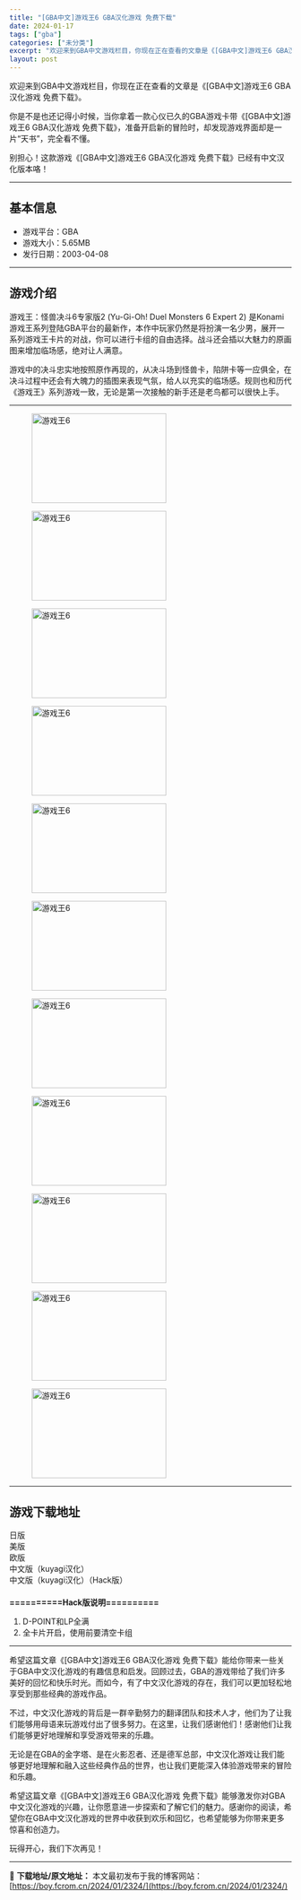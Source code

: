 ```yaml
---
title: "[GBA中文]游戏王6 GBA汉化游戏 免费下载"
date: 2024-01-17
tags: ["gba"]
categories: ["未分类"]
excerpt: "欢迎来到GBA中文游戏栏目，你现在正在查看的文章是《[GBA中文]游戏王6 GBA汉化游戏 免费下载》。 你是不是也还记得小时候，当你拿着一款心仪已久的GBA游戏卡带《[GBA中文]游戏王6 GBA汉化游戏 免费下载》，准备开启新的冒险时，却发现游戏界面却是一片“天书”，完全看不懂。 别担心！这款游&hellip;"
layout: post
---
```


欢迎来到GBA中文游戏栏目，你现在正在查看的文章是《[GBA中文]游戏王6 GBA汉化游戏 免费下载》。

你是不是也还记得小时候，当你拿着一款心仪已久的GBA游戏卡带《[GBA中文]游戏王6 GBA汉化游戏 免费下载》，准备开启新的冒险时，却发现游戏界面却是一片“天书”，完全看不懂。

别担心！这款游戏《[GBA中文]游戏王6 GBA汉化游戏 免费下载》已经有中文汉化版本咯！

<hr />

<h2>基本信息</h2>
<ul>
 	<li>游戏平台：GBA</li>
 	<li>游戏大小：5.65MB</li>
 	<li>发行日期：2003-04-08</li>
</ul>

<hr />

<h2>游戏介绍</h2>
游戏王：怪兽决斗6专家版2 (Yu-Gi-Oh! Duel Monsters 6 Expert 2) 是Konami游戏王系列登陆GBA平台的最新作，本作中玩家仍然是将扮演一名少男，展开一系列游戏王卡片的对战，你可以进行卡组的自由选择。战斗还会插以大魅力的原画图来增加临场感，绝对让人满意。

游戏中的决斗忠实地按照原作再现的，从决斗场到怪兽卡，陷阱卡等一应俱全，在决斗过程中还会有大魄力的插图来表现气氛，给人以充实的临场感。规则也和历代《游戏王》系列游戏一致，无论是第一次接触的新手还是老鸟都可以很快上手。

<hr />

<figure>
<img title="游戏王6-2" src="https://boy.fcrom.cn/wp-content/uploads/2024/01/20240116_65a63f2058044.png" alt="游戏王6" width="240" height="160" data-id="4928" /></figure>
<figure><img title="游戏王6-3" src="https://boy.fcrom.cn/wp-content/uploads/2024/01/20240116_65a63f207811e.png" alt="游戏王6" width="240" height="160" data-id="4936" /></figure>
<figure><img title="游戏王6-4" src="https://boy.fcrom.cn/wp-content/uploads/2024/01/20240116_65a63f2096ebf.png" alt="游戏王6" width="240" height="160" data-id="4937" /></figure>
<figure><img title="游戏王6-5" src="https://boy.fcrom.cn/wp-content/uploads/2024/01/20240116_65a63f20b3f50.png" alt="游戏王6" width="240" height="160" data-id="4931" /></figure>
<figure><img title="游戏王6-6" src="https://boy.fcrom.cn/wp-content/uploads/2024/01/20240116_65a63f20e1f3f.png" alt="游戏王6" width="240" height="160" data-id="4932" /></figure>
<figure><img title="游戏王6" src="https://boy.fcrom.cn/wp-content/uploads/2024/01/20240116_65a63f210c3f2.png" alt="游戏王6" width="240" height="160" data-id="4925" /></figure>
<figure><img title="游戏王6" src="https://boy.fcrom.cn/wp-content/uploads/2024/01/20240116_65a63f2130586.png" alt="游戏王6" width="240" height="160" data-id="4935" /></figure>
<figure><img title="游戏王6" src="https://boy.fcrom.cn/wp-content/uploads/2024/01/20240116_65a63f2152daa.png" alt="游戏王6" width="240" height="160" data-id="4933" /></figure>
<figure><img title="游戏王6" src="https://boy.fcrom.cn/wp-content/uploads/2024/01/20240116_65a63f217721d.png" alt="游戏王6" width="240" height="160" data-id="4934" /></figure>
<figure><img title="游戏王6" src="https://boy.fcrom.cn/wp-content/uploads/2024/01/20240116_65a63f21a4738.png" alt="游戏王6" width="240" height="160" data-id="4929" /></figure>
<figure><img title="游戏王6" src="https://boy.fcrom.cn/wp-content/uploads/2024/01/20240116_65a63f21c928a.png" alt="游戏王6" width="240" height="160" data-id="4930" /></figure>
</figure>

<hr />

<h2>游戏下载地址</h2>
<div>
<div>
<div>日版</div>
<div>美版</div>
<div>欧版</div>
<div>中文版（kuyagi汉化）</div>
<div>中文版（kuyagi汉化）（Hack版）</div>
</div>
</div>
<div style="height: 20px;" aria-hidden="true"></div>
<strong>==========Hack版说明==========</strong>

1. D-POINT和LP全满
2. 全卡片开启，使用前要清空卡组

<hr />

希望这篇文章《[GBA中文]游戏王6 GBA汉化游戏 免费下载》能给你带来一些关于GBA中文汉化游戏的有趣信息和启发。回顾过去，GBA的游戏带给了我们许多美好的回忆和快乐时光。而如今，有了中文汉化游戏的存在，我们可以更加轻松地享受到那些经典的游戏作品。

不过，中文汉化游戏的背后是一群辛勤努力的翻译团队和技术人才，他们为了让我们能够用母语来玩游戏付出了很多努力。在这里，让我们感谢他们！感谢他们让我们能够更好地理解和享受游戏带来的乐趣。

无论是在GBA的金字塔、是在火影忍者、还是德军总部，中文汉化游戏让我们能够更好地理解和融入这些经典作品的世界，也让我们更能深入体验游戏带来的冒险和乐趣。

希望这篇文章《[GBA中文]游戏王6 GBA汉化游戏 免费下载》能够激发你对GBA中文汉化游戏的兴趣，让你愿意进一步探索和了解它们的魅力。感谢你的阅读，希望你在GBA中文汉化游戏的世界中收获到欢乐和回忆，也希望能够为你带来更多惊喜和创造力。

玩得开心，我们下次再见！

---
📖 **下载地址/原文地址：** 本文最初发布于我的博客网站：[https://boy.fcrom.cn/2024/01/2324/](https://boy.fcrom.cn/2024/01/2324/)

